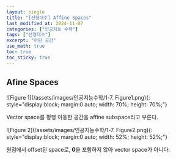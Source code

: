 ```yaml
---
layout: single
title: "[선형대수] Affine Spaces"
last_modified_at: 2024-11-07
categories: ["인공지능 수학"]
tags: ["선형대수"]
excerpt: "아핀 공간"
use_math: true
toc: true
toc_sticky: true
---
```


## Afine Spaces

![Figure 1](/assets/images/인공지능수학/1-7. Figure1.png){: style="display:block; margin:0 auto; width: 70%; height: 70%;"}

Vector space를 평행 이동한 공간을 affine subspace라고 부른다.

![Figure 2](/assets/images/인공지능수학/1-7. Figure2.png){: style="display:block; margin:0 auto; width: 52%; height: 52%;"}

원점에서 offset된 space로, $\mathbf0$을 포함하지 않아 vector space가 아니다.
